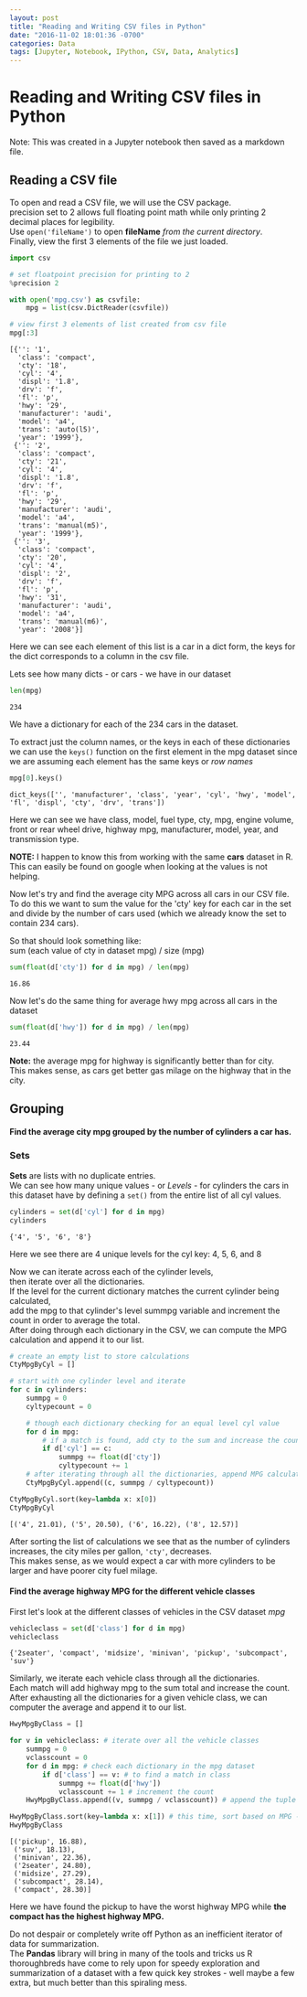 ```yaml
---
layout: post
title: "Reading and Writing CSV files in Python"
date: "2016-11-02 18:01:36 -0700"
categories: Data
tags: [Jupyter, Notebook, IPython, CSV, Data, Analytics]
---
```


# Reading and Writing CSV files in Python
Note: This was created in a Jupyter notebook then saved as a markdown file.

## Reading a CSV file
To open and read a CSV file, we will use the CSV package.  
precision set to 2 allows full floating point math while only printing 2 decimal places for legibility.  
Use `open('fileName')` to open **fileName** _from the current directory_.  
Finally, view the first 3 elements of the file we just loaded.


```python
import csv

# set floatpoint precision for printing to 2
%precision 2

with open('mpg.csv') as csvfile:
    mpg = list(csv.DictReader(csvfile))

# view first 3 elements of list created from csv file
mpg[:3]
```




    [{'': '1',
      'class': 'compact',
      'cty': '18',
      'cyl': '4',
      'displ': '1.8',
      'drv': 'f',
      'fl': 'p',
      'hwy': '29',
      'manufacturer': 'audi',
      'model': 'a4',
      'trans': 'auto(l5)',
      'year': '1999'},
     {'': '2',
      'class': 'compact',
      'cty': '21',
      'cyl': '4',
      'displ': '1.8',
      'drv': 'f',
      'fl': 'p',
      'hwy': '29',
      'manufacturer': 'audi',
      'model': 'a4',
      'trans': 'manual(m5)',
      'year': '1999'},
     {'': '3',
      'class': 'compact',
      'cty': '20',
      'cyl': '4',
      'displ': '2',
      'drv': 'f',
      'fl': 'p',
      'hwy': '31',
      'manufacturer': 'audi',
      'model': 'a4',
      'trans': 'manual(m6)',
      'year': '2008'}]



Here we can see each element of this list is a car in a dict form, the keys for the dict corresponds to a column in the csv file.

Lets see how many dicts - or cars - we have in our dataset


```python
len(mpg)
```




    234



We have a dictionary for each of the 234 cars in the dataset.

To extract just the column names, or the keys in each of these dictionaries we can use the `keys()` function on the first element in the mpg dataset since we are assuming each element has the same keys or _row names_


```python
mpg[0].keys()
```




    dict_keys(['', 'manufacturer', 'class', 'year', 'cyl', 'hwy', 'model', 'fl', 'displ', 'cty', 'drv', 'trans'])



Here we can see we have class, model, fuel type, cty, mpg, engine volume, front or rear wheel drive, highway mpg, manufacturer, model, year, and transmission type.

**NOTE:** I happen to know this from working with the same __cars__ dataset in R. This can easily be found on google when looking at the values is not helping.

Now let's try and find the average city MPG across all cars in our CSV file.
To do this we want to sum the value for the 'cty' key for each car in the set and divide by the number of cars used (which we already know the set to contain 234 cars).

So that should look something like:  
sum (each value of cty in dataset mpg) / size (mpg)


```python
sum(float(d['cty']) for d in mpg) / len(mpg)
```




    16.86



Now let's do the same thing for average hwy mpg across all cars in the dataset


```python
sum(float(d['hwy']) for d in mpg) / len(mpg)
```




    23.44



**Note:** the average mpg for highway is significantly better than for city.  
This makes sense, as cars get better gas milage on the highway that in the city.

## Grouping
#### Find the average city mpg grouped by the number of cylinders a car has.

### Sets
**Sets** are lists with no duplicate entries.  
We can see how many unique values - or _Levels_ - for cylinders the cars in this dataset have by defining a `set()` from the entire list of all cyl values.  


```python
cylinders = set(d['cyl'] for d in mpg)
cylinders
```




    {'4', '5', '6', '8'}



Here we see there are 4 unique levels for the cyl key: 4, 5, 6, and 8

Now we can iterate across each of the cylinder levels,  
then iterate over all the dictionaries.  
If the level for the current dictionary matches the current cylinder being calculated,  
add the mpg to that cylinder's level summpg variable and increment the count in order to average the total.  
After doing through each dictionary in the CSV, we can compute the MPG calculation and append it to our list.


```python
# create an empty list to store calculations
CtyMpgByCyl = []

# start with one cylinder level and iterate
for c in cylinders:
    summpg = 0
    cyltypecount = 0

    # though each dictionary checking for an equal level cyl value
    for d in mpg:
        # if a match is found, add cty to the sum and increase the count to compute the average
        if d['cyl'] == c:
            summpg += float(d['cty'])
            cyltypecount += 1
    # after iterating through all the dictionaries, append MPG calculation and go to the next cylinder level
    CtyMpgByCyl.append((c, summpg / cyltypecount))

CtyMpgByCyl.sort(key=lambda x: x[0])
CtyMpgByCyl
```




    [('4', 21.01), ('5', 20.50), ('6', 16.22), ('8', 12.57)]



After sorting the list of calculations we see that as the number of cylinders increases, the city miles per gallon, `'cty'`, decreases.  
This makes sense, as we would expect a car with more cylinders to be larger and have poorer city fuel milage.

#### Find the average highway MPG for the different vehicle classes

First let's look at the different classes of vehicles in the CSV dataset _mpg_


```python
vehicleclass = set(d['class'] for d in mpg)
vehicleclass
```




    {'2seater', 'compact', 'midsize', 'minivan', 'pickup', 'subcompact', 'suv'}



Similarly, we iterate each vehicle class through all the dictionaries.  
Each match will add highway mpg to the sum total and increase the count.
After exhausting all the dictionaries for a given vehicle class, we can computer the average and append it to our list.   


```python
HwyMpgByClass = []

for v in vehicleclass: # iterate over all the vehicle classes
    summpg = 0
    vclasscount = 0
    for d in mpg: # check each dictionary in the mpg dataset
        if d['class'] == v: # to find a match in class
            summpg += float(d['hwy'])
            vclasscount += 1 # increment the count
    HwyMpgByClass.append((v, summpg / vclasscount)) # append the tuple ('vehicle class', 'avg mpg')

HwyMpgByClass.sort(key=lambda x: x[1]) # this time, sort based on MPG - the second element in each tuple
HwyMpgByClass
```




    [('pickup', 16.88),
     ('suv', 18.13),
     ('minivan', 22.36),
     ('2seater', 24.80),
     ('midsize', 27.29),
     ('subcompact', 28.14),
     ('compact', 28.30)]



Here we have found the pickup to have the worst highway MPG while **the compact has the highest highway MPG.**

Do not despair or completely write off Python as an inefficient iterator of data for summarization.  
The **Pandas** library will bring in many of the tools and tricks us R thoroughbreds have come to rely upon for speedy exploration and summarization of a dataset with a few quick key strokes - well maybe a few extra, but much better than this spiraling mess.
